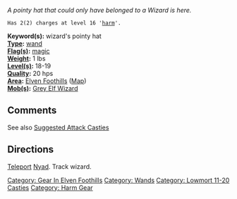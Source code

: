 *A pointy hat that could only have belonged to a Wizard is here.*

`Has 2(2) charges at level 16 '`[`harm`](harm "wikilink")`'.`

**Keyword(s):** wizard's pointy hat  
**[Type](:Category:_Object_Types "wikilink"):**
[wand](:Category:_Wands "wikilink")  
**[Flag(s)](:Category:_Object_Flags "wikilink"):**
[magic](Magic_Flag "wikilink")  
**[Weight](Object_Weight "wikilink"):** 1 lbs  
**[Level(s)](Object_Level "wikilink"):** 18-19  
**[Quality](Object_Quality "wikilink"):** 20 hps  
**[Area](:Category:_Areas "wikilink"):** [Elven
Foothills](:Category:_Elven_Foothills "wikilink")
([Map](Elven_Foothills_Map "wikilink"))  
**[Mob(s)](:Category:_Mobs "wikilink"):** [Grey Elf
Wizard](Grey_Elf_Wizard "wikilink")  

## Comments

See also [Suggested Attack
Casties](Suggested_Spellcasting_Gear#Suggested_Attack_Casties "wikilink")

## Directions

[Teleport](Teleport "wikilink") [Nyad](Nyad "wikilink"). Track wizard.

[Category: Gear In Elven
Foothills](Category:_Gear_In_Elven_Foothills "wikilink") [Category:
Wands](Category:_Wands "wikilink") [Category: Lowmort 11-20
Casties](Category:_Lowmort_11-20_Casties "wikilink") [Category: Harm
Gear](Category:_Harm_Gear "wikilink")
